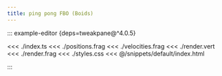 ```yaml
---
title: ping pong FBO (Boids)
---
```


::: example-editor {deps=tweakpane@^4.0.5}

<<< ./index.ts
<<< ./positions.frag
<<< ./velocities.frag
<<< ./render.vert
<<< ./render.frag
<<< ./styles.css
<<< @/snippets/default/index.html

:::

